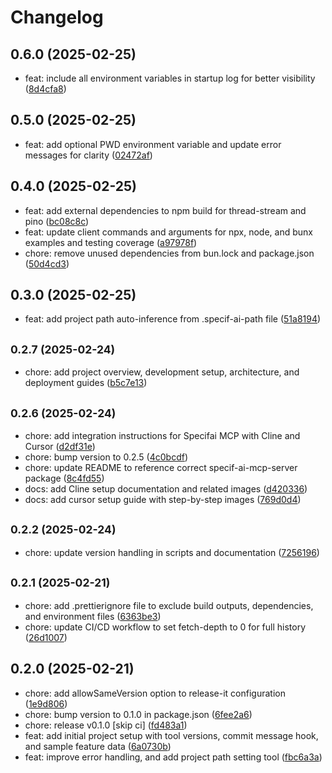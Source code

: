 # Changelog

## 0.6.0 (2025-02-25)

* feat: include all environment variables in startup log for better visibility ([8d4cfa8](https://github.com/vj-presidio/specif-ai-mcp-server/commit/8d4cfa8))

## 0.5.0 (2025-02-25)

* feat: add optional PWD environment variable and update error messages for clarity ([02472af](https://github.com/vj-presidio/specif-ai-mcp-server/commit/02472af))

## 0.4.0 (2025-02-25)

* feat: add external dependencies to npm build for thread-stream and pino ([bc08c8c](https://github.com/vj-presidio/specif-ai-mcp-server/commit/bc08c8c))
* feat: update client commands and arguments for npx, node, and bunx examples and testing coverage ([a97978f](https://github.com/vj-presidio/specif-ai-mcp-server/commit/a97978f))
* chore: remove unused dependencies from bun.lock and package.json ([50d4cd3](https://github.com/vj-presidio/specif-ai-mcp-server/commit/50d4cd3))

## 0.3.0 (2025-02-25)

* feat: add project path auto-inference from .specif-ai-path file ([51a8194](https://github.com/vj-presidio/specif-ai-mcp-server/commit/51a8194))

## <small>0.2.7 (2025-02-24)</small>

* chore: add project overview, development setup, architecture, and deployment guides ([b5c7e13](https://github.com/vj-presidio/specif-ai-mcp-server/commit/b5c7e13))

## <small>0.2.6 (2025-02-24)</small>

* chore: add integration instructions for Specifai MCP with Cline and Cursor ([d2df31e](https://github.com/vj-presidio/specif-ai-mcp-server/commit/d2df31e))
* chore: bump version to 0.2.5 ([4c0bcdf](https://github.com/vj-presidio/specif-ai-mcp-server/commit/4c0bcdf))
* chore: update README to reference correct specif-ai-mcp-server package ([8c4fd55](https://github.com/vj-presidio/specif-ai-mcp-server/commit/8c4fd55))
* docs: add Cline setup documentation and related images ([d420336](https://github.com/vj-presidio/specif-ai-mcp-server/commit/d420336))
* docs: add cursor setup guide with step-by-step images ([769d0d4](https://github.com/vj-presidio/specif-ai-mcp-server/commit/769d0d4))

## <small>0.2.2 (2025-02-24)</small>

* chore: update version handling in scripts and documentation ([7256196](https://github.com/vj-presidio/specif-ai-mcp-server/commit/7256196))

## <small>0.2.1 (2025-02-21)</small>

* chore: add .prettierignore file to exclude build outputs, dependencies, and environment files ([6363be3](https://github.com/vj-presidio/specif-ai-mcp-server/commit/6363be3))
* chore: update CI/CD workflow to set fetch-depth to 0 for full history ([26d1007](https://github.com/vj-presidio/specif-ai-mcp-server/commit/26d1007))

## 0.2.0 (2025-02-21)

* chore: add allowSameVersion option to release-it configuration ([1e9d806](https://github.com/vj-presidio/specif-ai-mcp-server/commit/1e9d806))
* chore: bump version to 0.1.0 in package.json ([6fee2a6](https://github.com/vj-presidio/specif-ai-mcp-server/commit/6fee2a6))
* chore: release v0.1.0 [skip ci] ([fd483a1](https://github.com/vj-presidio/specif-ai-mcp-server/commit/fd483a1))
* feat: add initial project setup with tool versions, commit message hook, and sample feature data ([6a0730b](https://github.com/vj-presidio/specif-ai-mcp-server/commit/6a0730b))
* feat: improve error handling, and add project path setting tool ([fbc6a3a](https://github.com/vj-presidio/specif-ai-mcp-server/commit/fbc6a3a))
